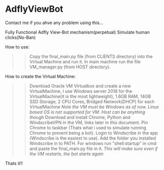 # AdflyViewBot
Contact me if you ahve any problem using this...

Fully Functional Adfly View-Bot mechanism(perpetual)
Simulate human clicks(No-Ban)

How to use:

>> Copy the final_main.py file (from CLIENTS directory) into the Virtual Machine and run it.
>> In main machine run the file VM_manager.py (from HOST directory).



How to create the Virtual Machine:
>> Download Oracle VM Virtualbox and create a new VirtualMachine, I use Windows server 2018 for the VirtualMachine(it is the most lightweight), 1.6GB RAM, 14GB SSD Storage, 2 CPU Cores, Bridged Network(DHCP) for each VirtualMachine
 *Note the VM must be Windows as of now. Linux based OS is not supported for VM. Host can be anything though*
>> Download and install Chrome, Python and WindscribeVPN in the VM, links later in this document. Pin Chrome to taskbar (Thats what i used to simulate running Chrome to prevent being a bot). Login to Windscribe in the app (Windscribe is the easiest to use). Add the folder you installed Windscribe in to PATH. 
>> For windows run "shell:startup" in cmd and paste the final_main.py file in it.
 *This will make sure even if the VM restarts, the bot starts again*


Thats it!!
